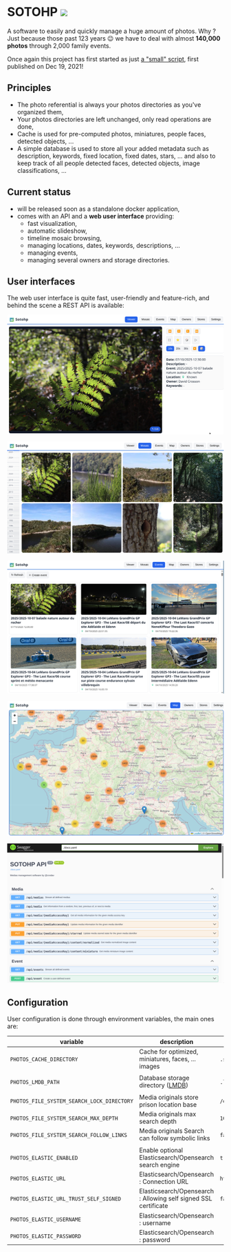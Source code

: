 # SOTOHP [![][sotohpImg]][sotohpLnk]

A software to easily and quickly manage a huge amount of photos. Why ? Just because those past 123 years 😉 we have to
deal with almost **140,000 photos** through 2,000 family events.

Once again this project has first started as just [a "small" script][photosc], first published on Dec 19, 2021!

## Principles

- The photo referential is always your photos directories as you've organized them,
- Your photos directories are left unchanged, only read operations are done,
- Cache is used for pre-computed photos, miniatures, people faces, detected objects, ...
- A simple database is used to store all your added metadata such as description, keywords, fixed location, fixed dates,
  stars, ... and also to keep track of all people detected faces, detected objects, image classifications, ...

## Current status

- will be released soon as a standalone docker application,
- comes with an API and a **web user interface** providing:
    - fast visualization,
    - automatic slideshow,
    - timeline mosaic browsing,
    - managing locations, dates, keywords, descriptions, ...
    - managing events,
    - managing several owners and storage directories.

## User interfaces

The web user interface is quite fast, user-friendly and feature-rich, and behind the scene a REST API is available:

![](docs/screenshots/01-viewer.png)

![](docs/screenshots/02-mosaic.png)

![](docs/screenshots/03-events.png)

![](docs/screenshots/04-maps.png)

![](docs/screenshots/42-openapi.png)

## Configuration

User configuration is done through environment variables, the main ones are:

| variable                                   | description                                                     | default value           |
|--------------------------------------------|-----------------------------------------------------------------|-------------------------|
| `PHOTOS_CACHE_DIRECTORY`                   | Cache for optimized, miniatures, faces, ... images              | `.sotohp` (current dir) |
|                                            |                                                                 |                         |
| `PHOTOS_LMDB_PATH`                         | Database storage directory ([LMDB][lmdb])                       | `.lmdb` (current dir)   |
|                                            |                                                                 |                         |
| `PHOTOS_FILE_SYSTEM_SEARCH_LOCK_DIRECTORY` | Media originals store prison location base                      | `/data/ALBUMS`          |
| `PHOTOS_FILE_SYSTEM_SEARCH_MAX_DEPTH`      | Media originals max search depth                                | `10`                    |
| `PHOTOS_FILE_SYSTEM_SEARCH_FOLLOW_LINKS`   | Media originals Search can follow symbolic links                | `false`                 |
|                                            |                                                                 |                         |
| `PHOTOS_ELASTIC_ENABLED`                   | Enable optional Elasticsearch/Opensearch search engine          | `true`                  |
| `PHOTOS_ELASTIC_URL`                       | Elasticsearch/Opensearch : Connection URL                       | `http://127.0.0.1:9200` |
| `PHOTOS_ELASTIC_URL_TRUST_SELF_SIGNED`     | Elasticsearch/Opensearch : Allowing self signed SSL certificate | `false`                 |
| `PHOTOS_ELASTIC_USERNAME`                  | Elasticsearch/Opensearch : username                             |                         |
| `PHOTOS_ELASTIC_PASSWORD`                  | Elasticsearch/Opensearch : password                             |                         |

[photosc]: https://gist.github.com/dacr/46718666ae96ebac300b27c80ed7bec3

[lmdb]: https://github.com/dacr/zio-lmdb

[sotohp]:    https://github.com/dacr/sotohp

[sotohpImg]: https://img.shields.io/maven-central/v/fr.janalyse/sotohp-model_3.svg

[sotohpLnk]: https://mvnrepository.com/artifact/fr.janalyse/sotohp-model
